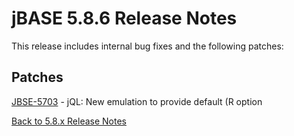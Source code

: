 # jBASE 5.8.6 Release Notes

<PageHeader />

This release includes internal bug fixes and the following patches:

## Patches

[JBSE-5703](./jbse5703/README.md) - jQL: New emulation to provide default (R option  

[Back to 5.8.x Release Notes](./../README.md)
  
<PageFooter />

